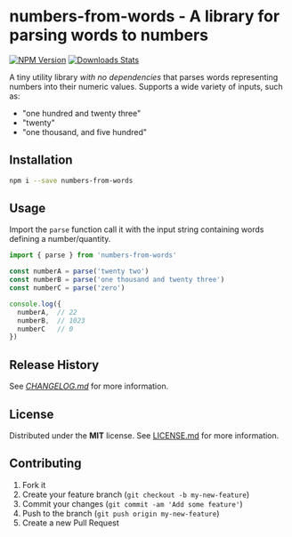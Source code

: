 # numbers-from-words - A library for parsing words to numbers

[![NPM Version][npm-image]][npm-url]
[![Downloads Stats][npm-downloads]][npm-url]

A tiny utility library _with no dependencies_ that parses words representing
numbers into their numeric values. Supports a wide variety of inputs, such as:

- "one hundred and twenty three"
- "twenty"
- "one thousand, and five hundred"

## Installation

```bash
npm i --save numbers-from-words
```

## Usage

Import the `parse` function call it with the input string containing words
defining a number/quantity.

```js
import { parse } from 'numbers-from-words'

const numberA = parse('twenty two')
const numberB = parse('one thousand and twenty three')
const numberC = parse('zero')

console.log({
  numberA,  // 22
  numberB,  // 1023
  numberC   // 0
})
```

## Release History

See _[CHANGELOG.md](./CHANGELOG.md)_ for more information.

## License

Distributed under the **MIT** license. See [LICENSE.md](./LICENSE.md) for more
information.

## Contributing

1. Fork it
2. Create your feature branch (`git checkout -b my-new-feature`)
3. Commit your changes (`git commit -am 'Add some feature'`)
4. Push to the branch (`git push origin my-new-feature`)
5. Create a new Pull Request

[npm-image]: https://img.shields.io/npm/v/@f3rno64/numbers-from-words.svg?style=flat-square
[npm-url]: https://npmjs.org/package/@f3rno64/numbers-from-words
[npm-downloads]: https://img.shields.io/npm/dm/@f3rno64/numbers-from-words.svg?style=flat-square
